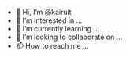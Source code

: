 - 👋 Hi, I’m @kairuit
- 👀 I’m interested in ...
- 🌱 I’m currently learning ...
- 💞️ I’m looking to collaborate on ...
- 📫 How to reach me ...

<!---
kairuit/kairuit is a ✨ special ✨ repository because its `README.md` (this file) appears on your GitHub profile.
You can click the Preview link to take a look at your changes.
--->
